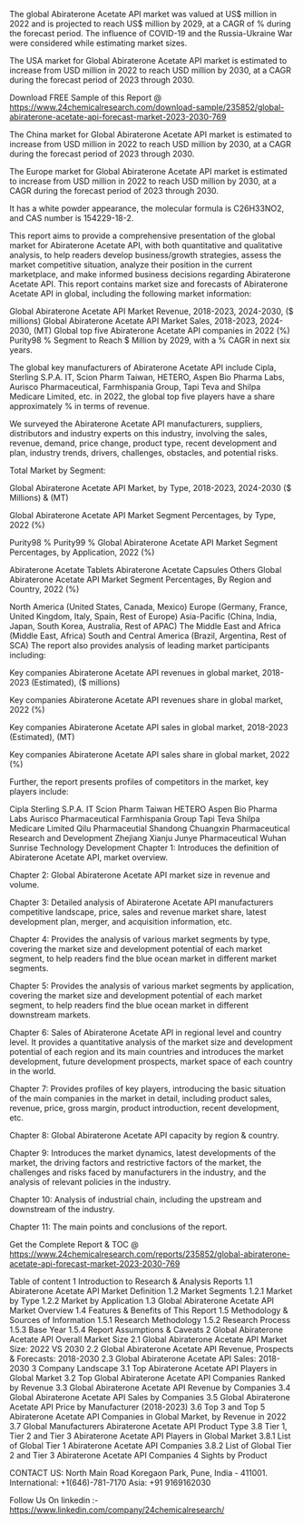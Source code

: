 The global Abiraterone Acetate API market was valued at US$ million in 2022 and is projected to reach US$ million by 2029, at a CAGR of % during the forecast period. The influence of COVID-19 and the Russia-Ukraine War were considered while estimating market sizes.

The USA market for Global Abiraterone Acetate API market is estimated to increase from USD million in 2022 to reach USD million by 2030, at a CAGR during the forecast period of 2023 through 2030.

Download FREE Sample of this Report @ https://www.24chemicalresearch.com/download-sample/235852/global-abiraterone-acetate-api-forecast-market-2023-2030-769

The China market for Global Abiraterone Acetate API market is estimated to increase from USD million in 2022 to reach USD million by 2030, at a CAGR during the forecast period of 2023 through 2030.

The Europe market for Global Abiraterone Acetate API market is estimated to increase from USD million in 2022 to reach USD million by 2030, at a CAGR during the forecast period of 2023 through 2030.

It has a white powder appearance, the molecular formula is C26H33NO2, and CAS number is 154229-18-2.

This report aims to provide a comprehensive presentation of the global market for Abiraterone Acetate API, with both quantitative and qualitative analysis, to help readers develop business/growth strategies, assess the market competitive situation, analyze their position in the current marketplace, and make informed business decisions regarding Abiraterone Acetate API. This report contains market size and forecasts of Abiraterone Acetate API in global, including the following market information:

Global Abiraterone Acetate API Market Revenue, 2018-2023, 2024-2030, ($ millions)
Global Abiraterone Acetate API Market Sales, 2018-2023, 2024-2030, (MT)
Global top five Abiraterone Acetate API companies in 2022 (%)
Purity98 % Segment to Reach $ Million by 2029, with a % CAGR in next six years.

The global key manufacturers of Abiraterone Acetate API include Cipla, Sterling S.P.A. IT, Scion Pharm Taiwan, HETERO, Aspen Bio Pharma Labs, Aurisco Pharmaceutical, Farmhispania Group, Tapi Teva and Shilpa Medicare Limited, etc. in 2022, the global top five players have a share approximately % in terms of revenue.

We surveyed the Abiraterone Acetate API manufacturers, suppliers, distributors and industry experts on this industry, involving the sales, revenue, demand, price change, product type, recent development and plan, industry trends, drivers, challenges, obstacles, and potential risks.

Total Market by Segment:

Global Abiraterone Acetate API Market, by Type, 2018-2023, 2024-2030 ($ Millions) & (MT)

Global Abiraterone Acetate API Market Segment Percentages, by Type, 2022 (%)

Purity98 %
Purity99 %
Global Abiraterone Acetate API Market Segment Percentages, by Application, 2022 (%)

Abiraterone Acetate Tablets
Abiraterone Acetate Capsules
Others
Global Abiraterone Acetate API Market Segment Percentages, By Region and Country, 2022 (%)

North America (United States, Canada, Mexico)
Europe (Germany, France, United Kingdom, Italy, Spain, Rest of Europe)
Asia-Pacific (China, India, Japan, South Korea, Australia, Rest of APAC)
The Middle East and Africa (Middle East, Africa)
South and Central America (Brazil, Argentina, Rest of SCA)
The report also provides analysis of leading market participants including:

Key companies Abiraterone Acetate API revenues in global market, 2018-2023 (Estimated), ($ millions)

Key companies Abiraterone Acetate API revenues share in global market, 2022 (%)

Key companies Abiraterone Acetate API sales in global market, 2018-2023 (Estimated), (MT)

Key companies Abiraterone Acetate API sales share in global market, 2022 (%)

Further, the report presents profiles of competitors in the market, key players include:

Cipla
Sterling S.P.A. IT
Scion Pharm Taiwan
HETERO
Aspen Bio Pharma Labs
Aurisco Pharmaceutical
Farmhispania Group
Tapi Teva
Shilpa Medicare Limited
Qilu Pharmaceutial
Shandong Chuangxin Pharmaceutical Research and Development
Zhejiang Xianju Junye Pharmaceutical
Wuhan Sunrise Technology Development
Chapter 1: Introduces the definition of Abiraterone Acetate API, market overview.

Chapter 2: Global Abiraterone Acetate API market size in revenue and volume.

Chapter 3: Detailed analysis of Abiraterone Acetate API manufacturers competitive landscape, price, sales and revenue market share, latest development plan, merger, and acquisition information, etc.

Chapter 4: Provides the analysis of various market segments by type, covering the market size and development potential of each market segment, to help readers find the blue ocean market in different market segments.

Chapter 5: Provides the analysis of various market segments by application, covering the market size and development potential of each market segment, to help readers find the blue ocean market in different downstream markets.

Chapter 6: Sales of Abiraterone Acetate API in regional level and country level. It provides a quantitative analysis of the market size and development potential of each region and its main countries and introduces the market development, future development prospects, market space of each country in the world.

Chapter 7: Provides profiles of key players, introducing the basic situation of the main companies in the market in detail, including product sales, revenue, price, gross margin, product introduction, recent development, etc.

Chapter 8: Global Abiraterone Acetate API capacity by region & country.

Chapter 9: Introduces the market dynamics, latest developments of the market, the driving factors and restrictive factors of the market, the challenges and risks faced by manufacturers in the industry, and the analysis of relevant policies in the industry.

Chapter 10: Analysis of industrial chain, including the upstream and downstream of the industry.

Chapter 11: The main points and conclusions of the report.

Get the Complete Report & TOC @ https://www.24chemicalresearch.com/reports/235852/global-abiraterone-acetate-api-forecast-market-2023-2030-769

Table of content
1 Introduction to Research & Analysis Reports
1.1 Abiraterone Acetate API Market Definition
1.2 Market Segments
1.2.1 Market by Type
1.2.2 Market by Application
1.3 Global Abiraterone Acetate API Market Overview
1.4 Features & Benefits of This Report
1.5 Methodology & Sources of Information
1.5.1 Research Methodology
1.5.2 Research Process
1.5.3 Base Year
1.5.4 Report Assumptions & Caveats
2 Global Abiraterone Acetate API Overall Market Size
2.1 Global Abiraterone Acetate API Market Size: 2022 VS 2030
2.2 Global Abiraterone Acetate API Revenue, Prospects & Forecasts: 2018-2030
2.3 Global Abiraterone Acetate API Sales: 2018-2030
3 Company Landscape
3.1 Top Abiraterone Acetate API Players in Global Market
3.2 Top Global Abiraterone Acetate API Companies Ranked by Revenue
3.3 Global Abiraterone Acetate API Revenue by Companies
3.4 Global Abiraterone Acetate API Sales by Companies
3.5 Global Abiraterone Acetate API Price by Manufacturer (2018-2023)
3.6 Top 3 and Top 5 Abiraterone Acetate API Companies in Global Market, by Revenue in 2022
3.7 Global Manufacturers Abiraterone Acetate API Product Type
3.8 Tier 1, Tier 2 and Tier 3 Abiraterone Acetate API Players in Global Market
3.8.1 List of Global Tier 1 Abiraterone Acetate API Companies
3.8.2 List of Global Tier 2 and Tier 3 Abiraterone Acetate API Companies
4 Sights by Product

CONTACT US:
North Main Road Koregaon Park, Pune, India - 411001.
International: +1(646)-781-7170
Asia: +91 9169162030

Follow Us On linkedin :- https://www.linkedin.com/company/24chemicalresearch/
